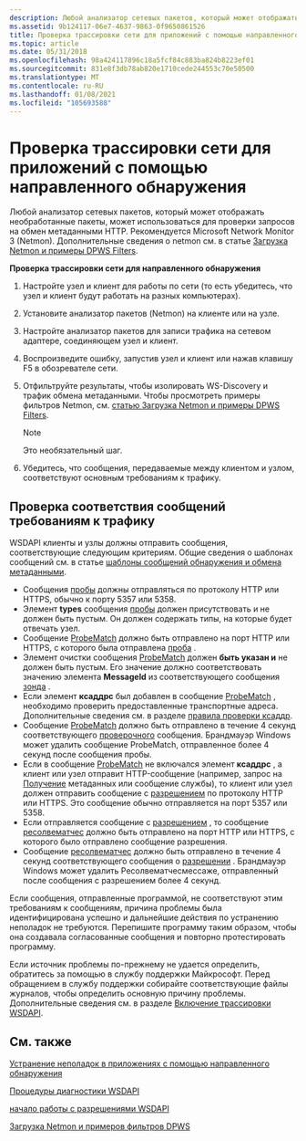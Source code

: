 ```yaml
---
description: Любой анализатор сетевых пакетов, который может отображать необработанные пакеты, может использоваться для проверки запросов на обмен метаданными HTTP. Рекомендуется Microsoft Network Monitor 3 (Netmon). Дополнительные сведения о netmon см. в статье Загрузка Netmon и примеры DPWS Filters.
ms.assetid: 9b124117-06e7-4637-9863-0f9650861526
title: Проверка трассировки сети для приложений с помощью направленного обнаружения
ms.topic: article
ms.date: 05/31/2018
ms.openlocfilehash: 98a424117896c18a5fcf84c883ba824b8223ef01
ms.sourcegitcommit: 831e8f3db78ab820e1710cede244553c70e50500
ms.translationtype: MT
ms.contentlocale: ru-RU
ms.lasthandoff: 01/08/2021
ms.locfileid: "105693588"
---
```

# <a name="inspecting-network-traces-for-applications-using-directed-discovery"></a>Проверка трассировки сети для приложений с помощью направленного обнаружения

Любой анализатор сетевых пакетов, который может отображать необработанные пакеты, может использоваться для проверки запросов на обмен метаданными HTTP. Рекомендуется Microsoft Network Monitor 3 (Netmon). Дополнительные сведения о netmon см. в статье [Загрузка Netmon и примеры DPWS Filters](downloading-netmon-and-sample-dpws-filters.md).

**Проверка трассировки сети для направленного обнаружения**

1.  Настройте узел и клиент для работы по сети (то есть убедитесь, что узел и клиент будут работать на разных компьютерах).
2.  Установите анализатор пакетов (Netmon) на клиенте или на узле.
3.  Настройте анализатор пакетов для записи трафика на сетевом адаптере, соединяющем узел и клиент.
4.  Воспроизведите ошибку, запустив узел и клиент или нажав клавишу F5 в обозревателе сети.
5.  Отфильтруйте результаты, чтобы изолировать WS-Discovery и трафик обмена метаданными. Чтобы просмотреть примеры фильтров Netmon, см. [статью Загрузка Netmon и примеры DPWS Filters](downloading-netmon-and-sample-dpws-filters.md).
    > [!Note]  
    > Это необязательный шаг.

     

6.  Убедитесь, что сообщения, передаваемые между клиентом и узлом, соответствуют основным требованиям к трафику.

## <a name="verifying-that-messages-meet-traffic-requirements"></a>Проверка соответствия сообщений требованиям к трафику

WSDAPI клиенты и узлы должны отправить сообщения, соответствующие следующим критериям. Общие сведения о шаблонах сообщений см. в статье [шаблоны сообщений обнаружения и обмена метаданными](discovery-and-metadata-exchange-message-patterns.md).

-   Сообщения [пробы](probe-message.md) должны отправляться по протоколу HTTP или HTTPS, обычно к порту 5357 или 5358.
-   Элемент **types** сообщения [пробы](probe-message.md) должен присутствовать и не должен быть пустым. Он должен содержать типы, на которые будет отвечать узел.
-   Сообщение [ProbeMatch](probematches-message.md) должно быть отправлено на порт HTTP или HTTPS, с которого была отправлена [проба](probe-message.md) .
-   Элемент очистки сообщения [ProbeMatch](probematches-message.md) должен **быть указан и** не должен быть пустым. Его значение должно соответствовать значению элемента **MessageId** из соответствующего сообщения [зонда](probe-message.md) .
-   Если элемент **ксаддрс** был добавлен в сообщение [ProbeMatch](probematches-message.md) , необходимо проверить предоставленные транспортные адреса. Дополнительные сведения см. в разделе [правила проверки ксаддр](xaddr-validation-rules.md).
-   Сообщение [ProbeMatch](probematches-message.md) должно быть отправлено в течение 4 секунд соответствующего [проверочного](probe-message.md) сообщения. Брандмауэр Windows может удалить сообщение ProbeMatch, отправленное более 4 секунд после сообщения пробы.
-   Если в сообщение [ProbeMatch](probematches-message.md) не включался элемент **ксаддрс** , а клиент или узел отправит HTTP-сообщение (например, запрос на [Получение](get--metadata-exchange--http-request-and-message.md) метаданных или сообщение службы), то клиент или узел должен отправить сообщение с [разрешением](resolve-message.md) по протоколу HTTP или HTTPS. Это сообщение обычно отправляется на порт 5357 или 5358.
-   Если отправляется сообщение с [разрешением](resolve-message.md) , то сообщение [ресолвематчес](resolvematches-message.md) должно быть отправлено на порт HTTP или HTTPS, с которого было отправлено сообщение разрешения.
-   Сообщение [ресолвематчес](resolvematches-message.md) должно быть отправлено в течение 4 секунд соответствующего сообщения о [разрешении](resolve-message.md) . Брандмауэр Windows может удалить Ресолвематчесмессаже, отправленный после сообщения с разрешением более 4 секунд.

Если сообщения, отправленные программой, не соответствуют этим требованиям к сообщениям, причина проблемы была идентифицирована успешно и дальнейшие действия по устранению неполадок не требуются. Перепишите программу таким образом, чтобы она создавала согласованные сообщения и повторно протестировать программу.

Если источник проблемы по-прежнему не удается определить, обратитесь за помощью в службу поддержки Майкрософт. Перед обращением в службу поддержки собирайте соответствующие файлы журналов, чтобы определить основную причину проблемы. Дополнительные сведения см. в разделе [Включение трассировки WSDAPI](enabling-wsdapi-tracing.md).

## <a name="related-topics"></a>См. также

<dl> <dt>

[Устранение неполадок в приложениях с помощью направленного обнаружения](troubleshooting-applications-using-directed-discovery.md)
</dt> <dt>

[Процедуры диагностики WSDAPI](wsdapi-diagnostic-procedures.md)
</dt> <dt>

[начало работы с разрешениями WSDAPI](getting-started-with-wsdapi-troubleshooting.md)
</dt> <dt>

[Загрузка Netmon и примеров фильтров DPWS](downloading-netmon-and-sample-dpws-filters.md)
</dt> </dl>

 

 



